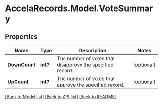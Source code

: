 # AccelaRecords.Model.VoteSummary
## Properties

Name | Type | Description | Notes
------------ | ------------- | ------------- | -------------
**DownCount** | **int?** | The number of votes that disapprove the specified record. | [optional] 
**UpCount** | **int?** | The number of votes that approve the specified record. | [optional] 

[[Back to Model list]](../README.md#documentation-for-models) [[Back to API list]](../README.md#documentation-for-api-endpoints) [[Back to README]](../README.md)

